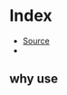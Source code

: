 # Index

- [Source ](https://blog.hackages.io/rxjs-5-5-piping-all-the-things-9d469d1b3f44)
- 



## why use 